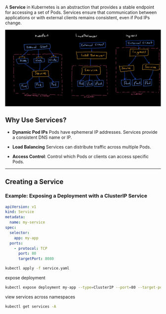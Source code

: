 A **Service** in Kubernetes is an abstraction that provides a stable endpoint for accessing a set of Pods. Services ensure that communication between applications or with external clients remains consistent, even if Pod IPs change.

![](../media/services.jpeg)

## Why Use Services?

- **Dynamic Pod IPs** Pods have ephemeral IP addresses. Services provide a consistent DNS name or IP.

- **Load Balancing**
Services can distribute traffic across multiple Pods.
   
- **Access Control**:
Control which Pods or clients can access specific Pods.

---

## **Creating a Service**

### Example: Exposing a Deployment with a ClusterIP Service

```yaml
apiVersion: v1
kind: Service
metadata:
  name: my-service
spec:
  selector:
    app: my-app
  ports:
    - protocol: TCP
      port: 80
      targetPort: 8080
```

```bash
kubectl apply -f service.yaml
```

expose deployment

```bash
kubectl expose deployment my-app --type=ClusterIP --port=80 --target-port=8080
```

view services across namespaces

```bash
kubectl get services -A
```